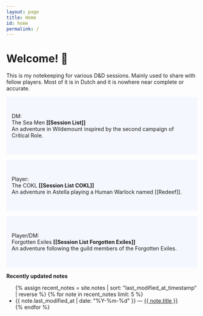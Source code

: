 ```yaml
---
layout: page
title: Home
id: home
permalink: /
---
```


# Welcome! 🎲

This is my notekeeping for various D&D sessions. Mainly used to share with fellow players.
Most of it is in Dutch and it is nowhere near complete or accurate. 

<p style="padding: 3em 1em; background: #f5f7ff; border-radius: 4px;">
  DM:<br>
  The Sea Men <span style="font-weight: bold">[[Session List]]</span><br>
  An adventure in Wildemount inspired by the second campaign of Critical Role. 
</p>

<p style="padding: 3em 1em; background: #f5f7ff; border-radius: 4px;">
  Player:<br>
  The COKL <span style="font-weight: bold">[[Session List COKL]]</span><br>
  An adventure in Astella playing a Human Warlock named [[Redeef]]. 
</p>

<p style="padding: 3em 1em; background: #f5f7ff; border-radius: 4px;">
  Player/DM:<br>
  Forgotten Exiles <span style="font-weight: bold">[[Session List Forgotten Exiles]]</span><br>
  An adventure following the guild members of the Forgotten Exiles. 
</p>


<strong>Recently updated notes</strong>

<ul>
  {% assign recent_notes = site.notes | sort: "last_modified_at_timestamp" | reverse %}
  {% for note in recent_notes limit: 5 %}
    <li>
      {{ note.last_modified_at | date: "%Y-%m-%d" }} — <a class="internal-link" href="{{ note.url }}">{{ note.title }}</a>
    </li>
  {% endfor %}
</ul>

<style>
  .wrapper {
    max-width: 46em;
  }
</style>
